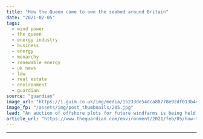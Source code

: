 ```yaml
---
title: "How the Queen came to own the seabed around Britain"
date: "2021-02-05"
tags: 
  - wind power
  - the queen
  - energy industry
  - business
  - energy
  - monarchy
  - renewable energy
  - uk news
  - law
  - real estate
  - environment
  - guardian
source: "guardian"
image_url: "https://i.guim.co.uk/img/media/15233de54dca88778e92df013b44a4de414b4e86/0_16_4000_2400/master/4000.jpg?width=460&quality=85&auto=format&fit=max&s=740f1ebfc2891c7fade5b4d8b56839d8"
image_fp: "/assets/img/post_thumbnails/205.jpg"
lead: "An auction of offshore plots for future windfarms is being held by the Crown EstateThe Queen’s ownership of the British coastline is as old as the monarchy itself. But her right to collect royalties from wind and wave power is much more recent -  it wa..."
article_url: "https://www.theguardian.com/environment/2021/feb/05/how-the-queen-came-to-own-the-seabed-around-britain"
---
```


---
